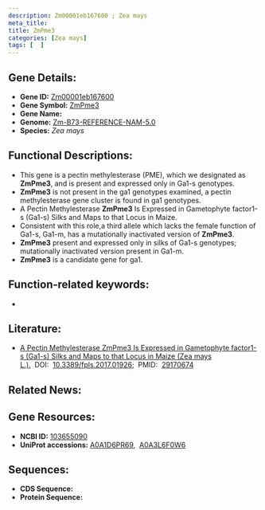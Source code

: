 ```yaml
---
description: Zm00001eb167600 ; Zea mays
meta_title:
title: ZmPme3
categories: [Zea mays]
tags: [  ]
---
```


## Gene Details:
- **Gene ID:**	[Zm00001eb167600](https://www.maizegdb.org/gene_center/gene/Zm00001eb167600)
- **Gene Symbol:** <u>ZmPme3</u>
- **Gene Name:** 
- **Genome:** [Zm-B73-REFERENCE-NAM-5.0](https://www.maizegdb.org/genome/assembly/Zm-B73-REFERENCE-NAM-5.0)
- **Species:** *Zea mays*

## Functional Descriptions:
   - This gene is a pectin methylesterase (PME), which we designated as **ZmPme3**, and is present and expressed only in Ga1-s genotypes.
   - **ZmPme3** is not present in the ga1 genotypes examined, a pectin methylesterase gene cluster is found in ga1 genotypes.
   - A Pectin Methylesterase **ZmPme3** Is Expressed in Gametophyte factor1-s (Ga1-s) Silks and Maps to that Locus in Maize.
   -  Consistent with this role,a third allele which lacks the female function of Ga1-s, Ga1-m, has a mutationally inactivated version of **ZmPme3**.
   - **ZmPme3** present and expressed only in silks of Ga1-s genotypes; mutationally inactivated version present in Ga1-m.
   - **ZmPme3** is a candidate gene for ga1.

## Function-related keywords:
- [](/tags//)

## Literature:
   - [A Pectin Methylesterase ZmPme3 Is Expressed in Gametophyte factor1-s (Ga1-s) Silks and Maps to that Locus in Maize (Zea mays L.).]( https://www.frontiersin.org/articles/10.3389/fpls.2017.01926/full)&nbsp;&nbsp;DOI:&nbsp;&nbsp;[10.3389/fpls.2017.01926](https://www.frontiersin.org/articles/10.3389/fpls.2017.01926/full);&nbsp;&nbsp;PMID:&nbsp;&nbsp;[29170674](https://pubmed.ncbi.nlm.nih.gov/29170674/)

## Related News:

## Gene Resources:
- **NCBI ID:** [103655090](https://www.ncbi.nlm.nih.gov/gene/?term=103655090)
- **UniProt accessions:** [A0A1D6PR69](https://www.uniprot.org/uniprotkb/A0A1D6PR69/entry),&nbsp;&nbsp;[A0A3L6F0W6](https://www.uniprot.org/uniprotkb/A0A3L6F0W6/entry)



## Sequences:
- **CDS Sequence:**
- **Protein Sequence:**
